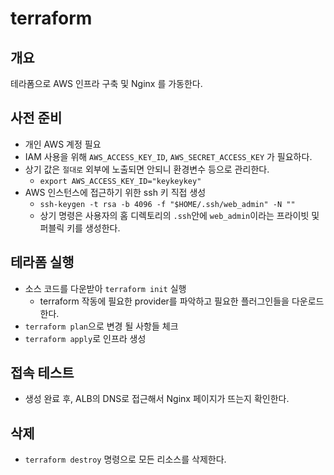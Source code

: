 # terraform

## 개요
테라폼으로 AWS 인프라 구축 및 Nginx 를 가동한다.

## 사전 준비
- 개인 AWS 계정 필요
- IAM 사용을 위해 `AWS_ACCESS_KEY_ID`, `AWS_SECRET_ACCESS_KEY` 가 필요하다.
- 상기 값은 `절대로` 외부에 노출되면 안되니 환경변수 등으로 관리한다.
  - `export AWS_ACCESS_KEY_ID="keykeykey"`
- AWS 인스턴스에 접근하기 위한 ssh 키 직접 생성
  - `ssh-keygen -t rsa -b 4096 -f "$HOME/.ssh/web_admin" -N ""`
  - 상기 명령은 사용자의 홈 디렉토리의 `.ssh`안에 `web_admin`이라는 프라이빗 및 퍼블릭 키를 생성한다.

## 테라폼 실행
- 소스 코드를 다운받아 `terraform init` 실행
  - terraform 작동에 필요한 provider를 파악하고 필요한 플러그인들을 다운로드 한다.
- `terraform plan`으로 변경 될 사항들 체크
- `terraform apply`로 인프라 생성

## 접속 테스트
- 생성 완료 후, ALB의 DNS로 접근해서 Nginx 페이지가 뜨는지 확인한다.

## 삭제
- `terraform destroy` 명령으로 모든 리소스를 삭제한다.
